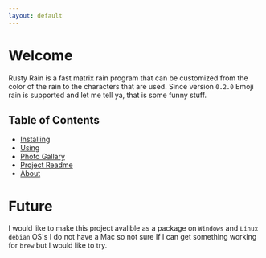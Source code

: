 ```yaml
---
layout: default
---
```


# Welcome

Rusty Rain is a fast matrix rain program that can be customized from the color of the rain to the characters that are used.
Since version `0.2.0` Emoji rain is supported and let me tell ya, that is some funny stuff.

## Table of Contents

* [Installing](./installation.md)
* [Using](./using.md)
* [Photo Gallary](./photo_gallary.md)
* [Project Readme](./project_readme.md)
* [About](./about.md)

# Future

I would like to make this project avalible as a package on `Windows` and `Linux debian` OS's I do not have a Mac so not sure
If I can get something working for `brew` but I would like to try.
